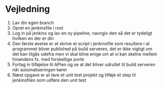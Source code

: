 # Vejledning
1. Lav din egen branch
2. Opret en jenkinsfile i root
3. Log in på jenkins og lav en ny pipeline, navngiv den så det er tydeligt hvilken en der er din
4. Den første øvelse er at skrive et script i jenkinsfile som resultere i at programmet bliver published på build serveren, det er ikke vigtigt om det kan tilgås udefra men vi skal blive enige om at vi kan skelne mellem hinandens fx. med forskellige porte
5. Fortag in tilføjelse til APIen og se at det bliver udrullet til build serveren når automatiseringen kører
6. Næst opgave er at lave et unit test projekt og tilføje et step til jenkinsfilen som udføre den unit test
